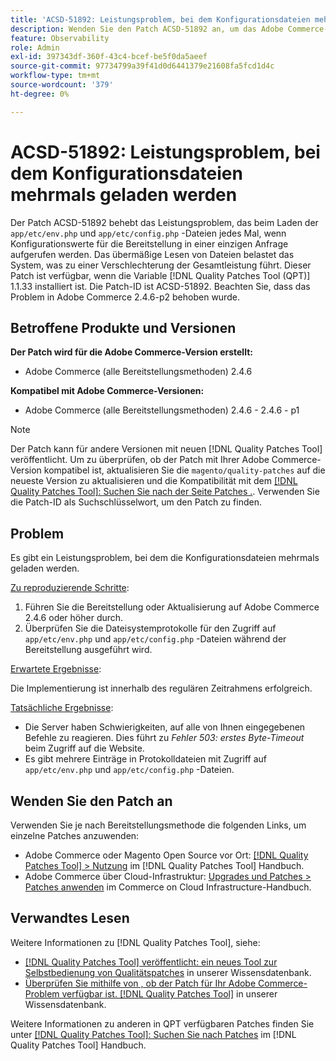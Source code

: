 ```yaml
---
title: 'ACSD-51892: Leistungsproblem, bei dem Konfigurationsdateien mehrmals geladen werden'
description: Wenden Sie den Patch ACSD-51892 an, um das Adobe Commerce-Leistungsproblem zu beheben, bei dem Konfigurationsdateien während der Bereitstellung mehrmals geladen werden.
feature: Observability
role: Admin
exl-id: 397343df-360f-43c4-bcef-be5f0da5aeef
source-git-commit: 97734799a39f41d0d6441379e21608fa5fcd1d4c
workflow-type: tm+mt
source-wordcount: '379'
ht-degree: 0%

---
```


# ACSD-51892: Leistungsproblem, bei dem Konfigurationsdateien mehrmals geladen werden

Der Patch ACSD-51892 behebt das Leistungsproblem, das beim Laden der `app/etc/env.php` und `app/etc/config.php` -Dateien jedes Mal, wenn Konfigurationswerte für die Bereitstellung in einer einzigen Anfrage aufgerufen werden. Das übermäßige Lesen von Dateien belastet das System, was zu einer Verschlechterung der Gesamtleistung führt. Dieser Patch ist verfügbar, wenn die Variable [!DNL Quality Patches Tool (QPT)] 1.1.33 installiert ist. Die Patch-ID ist ACSD-51892. Beachten Sie, dass das Problem in Adobe Commerce 2.4.6-p2 behoben wurde.

## Betroffene Produkte und Versionen

**Der Patch wird für die Adobe Commerce-Version erstellt:**

* Adobe Commerce (alle Bereitstellungsmethoden) 2.4.6

**Kompatibel mit Adobe Commerce-Versionen:**

* Adobe Commerce (alle Bereitstellungsmethoden) 2.4.6 - 2.4.6 - p1

>[!NOTE]
>
>Der Patch kann für andere Versionen mit neuen [!DNL Quality Patches Tool] veröffentlicht. Um zu überprüfen, ob der Patch mit Ihrer Adobe Commerce-Version kompatibel ist, aktualisieren Sie die `magento/quality-patches` auf die neueste Version zu aktualisieren und die Kompatibilität mit dem [[!DNL Quality Patches Tool]: Suchen Sie nach der Seite Patches .](https://experienceleague.adobe.com/tools/commerce-quality-patches/index.html). Verwenden Sie die Patch-ID als Suchschlüsselwort, um den Patch zu finden.

## Problem

Es gibt ein Leistungsproblem, bei dem die Konfigurationsdateien mehrmals geladen werden.

<u>Zu reproduzierende Schritte</u>:

1. Führen Sie die Bereitstellung oder Aktualisierung auf Adobe Commerce 2.4.6 oder höher durch.
1. Überprüfen Sie die Dateisystemprotokolle für den Zugriff auf `app/etc/env.php` und `app/etc/config.php` -Dateien während der Bereitstellung ausgeführt wird.

<u>Erwartete Ergebnisse</u>:

Die Implementierung ist innerhalb des regulären Zeitrahmens erfolgreich.

<u>Tatsächliche Ergebnisse</u>:

* Die Server haben Schwierigkeiten, auf alle von Ihnen eingegebenen Befehle zu reagieren. Dies führt zu *Fehler 503: erstes Byte-Timeout* beim Zugriff auf die Website.
* Es gibt mehrere Einträge in Protokolldateien mit Zugriff auf `app/etc/env.php` und `app/etc/config.php` -Dateien.

## Wenden Sie den Patch an

Verwenden Sie je nach Bereitstellungsmethode die folgenden Links, um einzelne Patches anzuwenden:

* Adobe Commerce oder Magento Open Source vor Ort: [[!DNL Quality Patches Tool] > Nutzung](https://experienceleague.adobe.com/docs/commerce-operations/tools/quality-patches-tool/usage.html) im [!DNL Quality Patches Tool] Handbuch.
* Adobe Commerce über Cloud-Infrastruktur: [Upgrades und Patches > Patches anwenden](https://experienceleague.adobe.com/docs/commerce-cloud-service/user-guide/develop/upgrade/apply-patches.html) im Commerce on Cloud Infrastructure-Handbuch.

## Verwandtes Lesen

Weitere Informationen zu [!DNL Quality Patches Tool], siehe:

* [[!DNL Quality Patches Tool] veröffentlicht: ein neues Tool zur Selbstbedienung von Qualitätspatches](/help/announcements/adobe-commerce-announcements/magento-quality-patches-released-new-tool-to-self-serve-quality-patches.md) in unserer Wissensdatenbank.
* [Überprüfen Sie mithilfe von , ob der Patch für Ihr Adobe Commerce-Problem verfügbar ist. [!DNL Quality Patches Tool]](/help/support-tools/patches-available-in-qpt-tool/check-patch-for-magento-issue-with-magento-quality-patches.md) in unserer Wissensdatenbank.

Weitere Informationen zu anderen in QPT verfügbaren Patches finden Sie unter [[!DNL Quality Patches Tool]: Suchen Sie nach Patches](https://experienceleague.adobe.com/tools/commerce-quality-patches/index.html) im [!DNL Quality Patches Tool] Handbuch.
